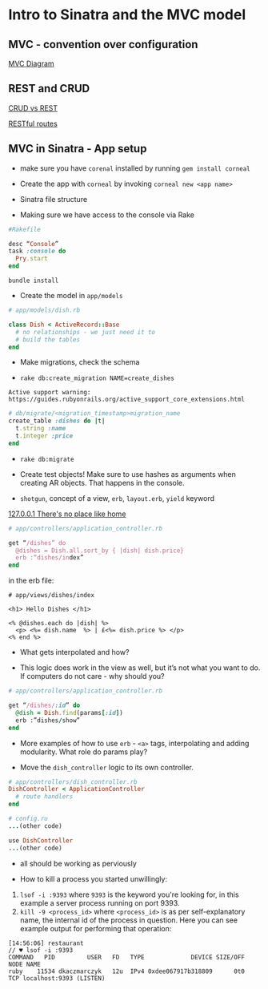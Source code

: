# Intro to Sinatra and the MVC model

## MVC - convention over configuration

[MVC Diagram](http://kriscroes.github.io/images/blog1/mvc.png)

## REST and CRUD

[CRUD vs REST](https://image.slidesharecdn.com/restvssoap-130104080511-phpapp01/95/rest-vs-soap-40-638.jpg?cb=1357286773)

[RESTful routes](https://i.imgur.com/omvB7JJ.png)

## MVC in Sinatra - App setup

* make sure you have `corenal` installed by running `gem install corneal`

* Create the app with `corneal` by invoking `corneal new <app name>`

* Sinatra file structure

* Making sure we have access to the console via Rake

```ruby
#Rakefile

desc “Console”
task :console do
  Pry.start
end
```

`bundle install`

* Create the model in `app/models`

```ruby
# app/models/dish.rb

class Dish < ActiveRecord::Base
  # no relationships - we just need it to
  # build the tables
end
```

* Make migrations, check the schema

* `rake db:create_migration NAME=create_dishes`

```
Active support warning:
https://guides.rubyonrails.org/active_support_core_extensions.html
```

```ruby
# db/migrate/<migration_timestamp>migration_name
create_table :dishes do |t|
  t.string :name
  t.integer :price
end
```

* `rake db:migrate`

* Create test objects! Make sure to use hashes as arguments when creating AR objects. That happens in the console.

* `shotgun`, concept of a view, `erb`, `layout.erb`, `yield` keyword

[127.0.0.1 There's no place like home](https://i.ytimg.com/vi/A_aw84mQNZE/maxresdefault.jpg)

```ruby
# app/controllers/application_controller.rb

get “/dishes” do
  @dishes = Dish.all.sort_by { |dish| dish.price}
  erb :“dishes/index”
end
```

in the erb file:
```erb
# app/views/dishes/index

<h1> Hello Dishes </h1>

<% @dishes.each do |dish| %>
  <p> <%= dish.name  %> | £<%= dish.price %> </p>
<% end %>
```

* What gets interpolated and how?

* This logic does work in the view as well, but it’s not what you want to do. If computers do not care - why should you?

```ruby
# app/controllers/application_controller.rb

get “/dishes/:id” do
  @dish = Dish.find(params[:id])
  erb :”dishes/show”
end
```

* More examples of how to use `erb` - `<a>` tags, interpolating and adding modularity. What role do params play?

* Move the `dish_controller` logic to its own controller.

```ruby
# app/controllers/dish_controller.rb
DishController < ApplicationController
  # route handlers
end
```

```ruby
# config.ru
...(other code)

use DishController
...(other code)
```

* all should be working as perviously

* How to kill a process you started unwillingly:

1. `lsof -i :9393` where `9393` is the keyword you're looking for, in this example a server process running on port 9393.
2. `kill -9 <process_id>` where `<process_id>` is as per self-explanatory name, the internal id of the process in question. Here you can see example output for performing that operation:

```
[14:56:06] restaurant
// ♥ lsof -i :9393
COMMAND   PID         USER   FD   TYPE             DEVICE SIZE/OFF NODE NAME
ruby    11534 dkaczmarczyk   12u  IPv4 0xdee067917b318809      0t0  TCP localhost:9393 (LISTEN)
```

